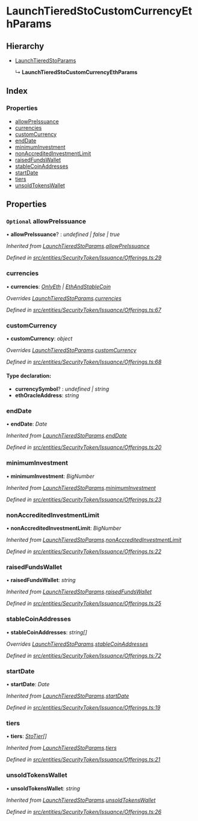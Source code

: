 # LaunchTieredStoCustomCurrencyEthParams

## Hierarchy

* [LaunchTieredStoParams](../interfaces/_entities_securitytoken_issuance_offerings_.launchtieredstoparams.md)

  ↳ **LaunchTieredStoCustomCurrencyEthParams**

## Index

### Properties

* [allowPreIssuance](../interfaces/_entities_securitytoken_issuance_offerings_.launchtieredstocustomcurrencyethparams.md#optional-allowpreissuance)
* [currencies](../interfaces/_entities_securitytoken_issuance_offerings_.launchtieredstocustomcurrencyethparams.md#currencies)
* [customCurrency](../interfaces/_entities_securitytoken_issuance_offerings_.launchtieredstocustomcurrencyethparams.md#customcurrency)
* [endDate](../interfaces/_entities_securitytoken_issuance_offerings_.launchtieredstocustomcurrencyethparams.md#enddate)
* [minimumInvestment](../interfaces/_entities_securitytoken_issuance_offerings_.launchtieredstocustomcurrencyethparams.md#minimuminvestment)
* [nonAccreditedInvestmentLimit](../interfaces/_entities_securitytoken_issuance_offerings_.launchtieredstocustomcurrencyethparams.md#nonaccreditedinvestmentlimit)
* [raisedFundsWallet](../interfaces/_entities_securitytoken_issuance_offerings_.launchtieredstocustomcurrencyethparams.md#raisedfundswallet)
* [stableCoinAddresses](../interfaces/_entities_securitytoken_issuance_offerings_.launchtieredstocustomcurrencyethparams.md#stablecoinaddresses)
* [startDate](../interfaces/_entities_securitytoken_issuance_offerings_.launchtieredstocustomcurrencyethparams.md#startdate)
* [tiers](../interfaces/_entities_securitytoken_issuance_offerings_.launchtieredstocustomcurrencyethparams.md#tiers)
* [unsoldTokensWallet](../interfaces/_entities_securitytoken_issuance_offerings_.launchtieredstocustomcurrencyethparams.md#unsoldtokenswallet)

## Properties

### `Optional` allowPreIssuance

• **allowPreIssuance**? : _undefined \| false \| true_

_Inherited from_ [_LaunchTieredStoParams_](../interfaces/_entities_securitytoken_issuance_offerings_.launchtieredstoparams.md)_._[_allowPreIssuance_](../interfaces/_entities_securitytoken_issuance_offerings_.launchtieredstoparams.md#optional-allowpreissuance)

_Defined in_ [_src/entities/SecurityToken/Issuance/Offerings.ts:29_](https://github.com/PolymathNetwork/polymath-sdk/blob/e8bbc1e/src/entities/SecurityToken/Issuance/Offerings.ts#L29)

### currencies

• **currencies**: [_OnlyEth_](_entities_securitytoken_issuance_offerings_.md#onlyeth) _\|_ [_EthAndStableCoin_](_entities_securitytoken_issuance_offerings_.md#ethandstablecoin)

_Overrides_ [_LaunchTieredStoParams_](../interfaces/_entities_securitytoken_issuance_offerings_.launchtieredstoparams.md)_._[_currencies_](../interfaces/_entities_securitytoken_issuance_offerings_.launchtieredstoparams.md#currencies)

_Defined in_ [_src/entities/SecurityToken/Issuance/Offerings.ts:67_](https://github.com/PolymathNetwork/polymath-sdk/blob/e8bbc1e/src/entities/SecurityToken/Issuance/Offerings.ts#L67)

### customCurrency

• **customCurrency**: _object_

_Overrides_ [_LaunchTieredStoParams_](../interfaces/_entities_securitytoken_issuance_offerings_.launchtieredstoparams.md)_._[_customCurrency_](../interfaces/_entities_securitytoken_issuance_offerings_.launchtieredstoparams.md#optional-customcurrency)

_Defined in_ [_src/entities/SecurityToken/Issuance/Offerings.ts:68_](https://github.com/PolymathNetwork/polymath-sdk/blob/e8bbc1e/src/entities/SecurityToken/Issuance/Offerings.ts#L68)

#### Type declaration:

* **currencySymbol**? : _undefined \| string_
* **ethOracleAddress**: _string_

### endDate

• **endDate**: _Date_

_Inherited from_ [_LaunchTieredStoParams_](../interfaces/_entities_securitytoken_issuance_offerings_.launchtieredstoparams.md)_._[_endDate_](../interfaces/_entities_securitytoken_issuance_offerings_.launchtieredstoparams.md#enddate)

_Defined in_ [_src/entities/SecurityToken/Issuance/Offerings.ts:20_](https://github.com/PolymathNetwork/polymath-sdk/blob/e8bbc1e/src/entities/SecurityToken/Issuance/Offerings.ts#L20)

### minimumInvestment

• **minimumInvestment**: _BigNumber_

_Inherited from_ [_LaunchTieredStoParams_](../interfaces/_entities_securitytoken_issuance_offerings_.launchtieredstoparams.md)_._[_minimumInvestment_](../interfaces/_entities_securitytoken_issuance_offerings_.launchtieredstoparams.md#minimuminvestment)

_Defined in_ [_src/entities/SecurityToken/Issuance/Offerings.ts:23_](https://github.com/PolymathNetwork/polymath-sdk/blob/e8bbc1e/src/entities/SecurityToken/Issuance/Offerings.ts#L23)

### nonAccreditedInvestmentLimit

• **nonAccreditedInvestmentLimit**: _BigNumber_

_Inherited from_ [_LaunchTieredStoParams_](../interfaces/_entities_securitytoken_issuance_offerings_.launchtieredstoparams.md)_._[_nonAccreditedInvestmentLimit_](../interfaces/_entities_securitytoken_issuance_offerings_.launchtieredstoparams.md#nonaccreditedinvestmentlimit)

_Defined in_ [_src/entities/SecurityToken/Issuance/Offerings.ts:22_](https://github.com/PolymathNetwork/polymath-sdk/blob/e8bbc1e/src/entities/SecurityToken/Issuance/Offerings.ts#L22)

### raisedFundsWallet

• **raisedFundsWallet**: _string_

_Inherited from_ [_LaunchTieredStoParams_](../interfaces/_entities_securitytoken_issuance_offerings_.launchtieredstoparams.md)_._[_raisedFundsWallet_](../interfaces/_entities_securitytoken_issuance_offerings_.launchtieredstoparams.md#raisedfundswallet)

_Defined in_ [_src/entities/SecurityToken/Issuance/Offerings.ts:25_](https://github.com/PolymathNetwork/polymath-sdk/blob/e8bbc1e/src/entities/SecurityToken/Issuance/Offerings.ts#L25)

### stableCoinAddresses

• **stableCoinAddresses**: _string\[\]_

_Overrides_ [_LaunchTieredStoParams_](../interfaces/_entities_securitytoken_issuance_offerings_.launchtieredstoparams.md)_._[_stableCoinAddresses_](../interfaces/_entities_securitytoken_issuance_offerings_.launchtieredstoparams.md#optional-stablecoinaddresses)

_Defined in_ [_src/entities/SecurityToken/Issuance/Offerings.ts:72_](https://github.com/PolymathNetwork/polymath-sdk/blob/e8bbc1e/src/entities/SecurityToken/Issuance/Offerings.ts#L72)

### startDate

• **startDate**: _Date_

_Inherited from_ [_LaunchTieredStoParams_](../interfaces/_entities_securitytoken_issuance_offerings_.launchtieredstoparams.md)_._[_startDate_](../interfaces/_entities_securitytoken_issuance_offerings_.launchtieredstoparams.md#startdate)

_Defined in_ [_src/entities/SecurityToken/Issuance/Offerings.ts:19_](https://github.com/PolymathNetwork/polymath-sdk/blob/e8bbc1e/src/entities/SecurityToken/Issuance/Offerings.ts#L19)

### tiers

• **tiers**: [_StoTier_](../interfaces/_types_index_.stotier.md)_\[\]_

_Inherited from_ [_LaunchTieredStoParams_](../interfaces/_entities_securitytoken_issuance_offerings_.launchtieredstoparams.md)_._[_tiers_](../interfaces/_entities_securitytoken_issuance_offerings_.launchtieredstoparams.md#tiers)

_Defined in_ [_src/entities/SecurityToken/Issuance/Offerings.ts:21_](https://github.com/PolymathNetwork/polymath-sdk/blob/e8bbc1e/src/entities/SecurityToken/Issuance/Offerings.ts#L21)

### unsoldTokensWallet

• **unsoldTokensWallet**: _string_

_Inherited from_ [_LaunchTieredStoParams_](../interfaces/_entities_securitytoken_issuance_offerings_.launchtieredstoparams.md)_._[_unsoldTokensWallet_](../interfaces/_entities_securitytoken_issuance_offerings_.launchtieredstoparams.md#unsoldtokenswallet)

_Defined in_ [_src/entities/SecurityToken/Issuance/Offerings.ts:26_](https://github.com/PolymathNetwork/polymath-sdk/blob/e8bbc1e/src/entities/SecurityToken/Issuance/Offerings.ts#L26)

